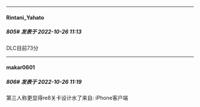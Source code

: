 

*****

####  Rintani_Yahato  
##### 805#       发表于 2022-10-26 11:13

DLC目前73分

*****

####  makar0601  
##### 806#       发表于 2022-10-26 11:19

第三人称更显得re8关卡设计水了来自: iPhone客户端


